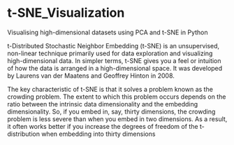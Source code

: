 # t-SNE_Visualization
Visualising high-dimensional datasets using PCA and t-SNE in Python


t-Distributed Stochastic Neighbor Embedding (t-SNE) is an unsupervised, non-linear technique primarily used for data exploration and visualizing high-dimensional data. In simpler terms, t-SNE gives you a feel or intuition of how the data is arranged in a high-dimensional space. It was developed by Laurens van der Maatens and Geoffrey Hinton in 2008.

The key characteristic of t-SNE is that it solves a problem known as the crowding problem. The extent to which this problem occurs depends on the ratio between the intrinsic data dimensionality and the embedding dimensionality. So, if you embed in, say, thirty dimensions, the crowding problem is less severe than when you embed in two dimensions. As a result, it often works better if you increase the degrees of freedom of the t-distribution when embedding into thirty dimensions 
